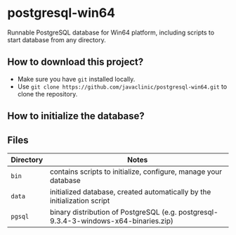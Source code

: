 # postgresql-win64

Runnable PostgreSQL database for Win64 platform, including scripts to start database from any directory.


## How to download this project?
- Make sure you have `git` installed locally.
- Use `git clone https://github.com/javaclinic/postgresql-win64.git` to clone the repository.

## How to initialize the database?


## Files

Directory | Notes
--- | ---
`bin`   | contains scripts to initialize, configure, manage your database
`data`  | initialized database, created automatically by the initialization script
`pgsql` | binary distribution of PostgreSQL (e.g. postgresql-9.3.4-3-windows-x64-binaries.zip)

